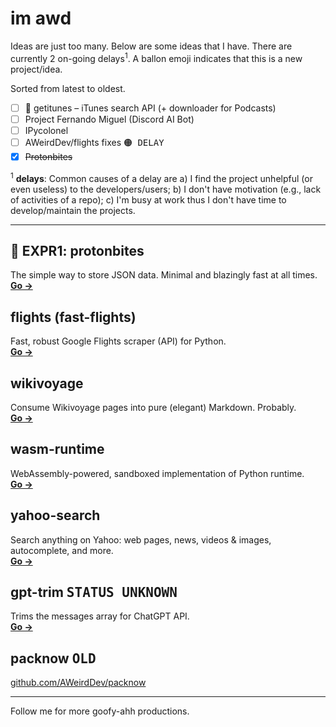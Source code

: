 # im awd

Ideas are just too many. Below are some ideas that I have. There are currently 2 on-going delays<sup>1</sup>. A ballon emoji indicates that this is a new project/idea.

Sorted from latest to oldest.

- [ ] 🎈 getitunes – iTunes search API (+ downloader for Podcasts)
- [ ] Project Fernando Miguel (Discord AI Bot)
- [ ] IPycolonel
- [ ] AWeirdDev/flights fixes <kbd>🟠 DELAY</kbd>
- [x] ~~Protonbites~~

<sup>1</sup> **delays**: Common causes of a delay are a) I find the project unhelpful (or even useless) to the developers/users; b) I don't have motivation (e.g., lack of activities of a repo); c) I'm busy at work thus I don't have time to develop/maintain the projects.

***

## 🧪 EXPR1: protonbites

The simple way to store JSON data. Minimal and blazingly fast at all times.<br />
**[Go →](https://github.com/AWeirdDev/protonbites)**

## flights (fast-flights)

Fast, robust Google Flights scraper (API) for Python.<br />
**[Go →](https://github.com/AWeirdDev/flights)**

## wikivoyage

Consume Wikivoyage pages into pure (elegant) Markdown. Probably.<br />
**[Go →](https://github.com/AWeirdDev/wikivoyage)**

## wasm-runtime

WebAssembly-powered, sandboxed implementation of Python runtime.<br />
**[Go →](https://github.com/AWeirdDev/wasm-runtime)**


## yahoo-search

Search anything on Yahoo: web pages, news, videos & images, autocomplete, and more.<br />
**[Go →](https://github.com/AWeirdDev/yahoo-search)**

## gpt-trim <kbd>STATUS UNKNOWN</kbd>

Trims the messages array for ChatGPT API.<br />
**[Go →](https://github.com/AWeirdDev/gpt-trim)**

## packnow <kbd>OLD</kbd>

[github.com/AWeirdDev/packnow](https://github.com/AWeirdDev/packnow)


***


Follow me for more goofy-ahh productions.
